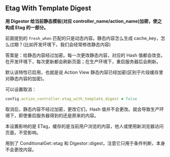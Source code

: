 ## Etag With Template Digest

**用 Digestor 给当前静态模板(对应 controller_name/action_name)加密，使之构成 Etag 的一部分。**

前面提到的 `fresh_when` 匹配的只是动态内容。静态内容怎么生成 cache_key，怎么过期？(比如开发环境下，我们会经常修改静态内容)

答案是：给静态内容经过加密。每一次更改静态内容，对应的 Hash 值都会改变。在开发环境下，每次更新都会刷新页面；在生产环境下，重启服务器后会刷新。

默认该特性已启用，也就是说 Action View 静态内容已经加密(区别于片段缓存里对静态内容的加密)。

可以设置取消：

```ruby
config.action_controller.etag_with_template_digest = false
```

取消后，静态内容不经过加密，更改它们，Hash 值并不会更改。就会导致生产环境下，即使重启服务器得到的还是原来的内容。

本设置影响的是 ETag，缓存的是当前用户浏览的内容，他人或使用新浏览器访问页面，不受影响。

用到了 ConditionalGet::etag 和 Digestor::digest，注意它只用于条件判断，本身不会更改内容。
